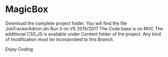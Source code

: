 # MagicBox
Download the complete project folder.
You will find the file JobTrackerAdmin.sln
Run it on VS 2015/2017
The Code base is on MVC
The additional CSS,JS is available under Content folder of the project.
Any kind of modification must be incorporated to this Branch.

Enjoy Coding
